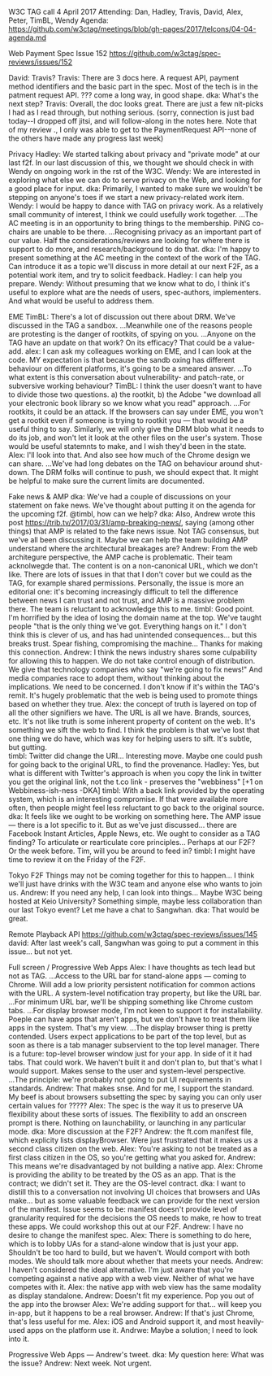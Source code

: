 W3C TAG call 4 April 2017
Attending: Dan, Hadley, Travis, David, Alex, Peter, TimBL, Wendy
Agenda: https://github.com/w3ctag/meetings/blob/gh-pages/2017/telcons/04-04-agenda.md

Web Payment Spec
Issue 152 https://github.com/w3ctag/spec-reviews/issues/152

David: Travis?
Travis: There are 3 docs here. A request API, payment method identifiers and the basic part in the spec.  Most of the tech is in the patment request API. ??? come a long way, in good shape. 
dka: What's the next step? 
Travis: Overall, the doc looks great. There are just a few nit-picks I had as I read through, but nothing serious. 
(sorry, connection is just bad today--I dropped off jitsi, and will follow-along in the notes here. Note that of my review ., I only was able to get to the PaymentRequest API--none of the others have made any progress last week)

Privacy
Hadley: We started talking about privacy and "private mode" at our last f2f.  In our last discussion of this, we thought we should check in with Wendy on ongoing work in the rst of the W3C.
Wendy: We are interested in exploring what else we can do to serve privacy on the Web, and looking for a good place for input. 
dka: Primarily, I wanted to make sure we wouldn't be stepping on anyone's toes if we start a new privacy-related work item.
Wendy: I would be happy to dance with TAG on privacy work. As a relatively small community of interest, I think we could usefully work together.
...The AC meeting is in an opportunity to bring things to the membership. PiNG co-chairs are unable to be there.
...Recognising privacy as an important part of our value. Half the considerations/reviews are looking for where there is support to do more, and research/background to do that.
dka: I'm happy to present something at the AC meeting in the context of the work of the TAG.  Can introduce it as a topic we'll discuss in more detail at our next F2F, as a potential work item, and try to solicit feedback. 
Hadley: I can help you prepare.
Wendy: Without presuming that we know what to do, I think it's useful to explore what are the needs of users, spec-authors, implementers. And what would be useful to address them.

EME
TimBL: There's a lot of discussion out there about DRM. We've discussed in the TAG a sandbox.
...Meanwhile one of the reasons people are protesting is the danger of rootkits, of spying on you.
...Anyone on the TAG have an update on that work?  On its efficacy? That could be a value-add.
alex: I can ask my colleagues working on EME, and I can look at the code.  MY expectation is that because the sandb oxing has different behaviour on different platforms, it's going to be a smeared answer.
...To what extent is this conversation about vulnerability- and patch-rate, or subversive working behaviour?
TimBL: I think the user doesn't want to have to divide those two questions.  a) the rootkit, b) the Adobe "we download all your electronic book library so we know what you read" approach. 
...For rootkits, it could be an attack. If the browsers can say under EME, you won't get a rootkit even if someone is trying to rootkit you — that would be a useful thing to say. Similarly, we will only give the DRM blob what it needs to do its job, and won't let it look at the other files on the user's system. Those would be useful statemnts to make, and I wish they'd been in the state.
Alex: I'll look into that.  And also see how much of the Chrome design we can share.
...We've had long debates on the TAG on behaviour around shut-down. The DRM folks will continue to push, we should expect that. It might be helpful to make sure the current limits are documented.

Fake news & AMP
dka: We've had a couple of discussions on your statement on fake news.  We've thought about putting it on the agenda for the upcoming f2f. @timbl, how can we help? 
dka: Also, Andrew wrote this post https://trib.tv/2017/03/31/amp-breaking-news/, saying (among other things) that AMP is related to the fake news issue.  Not TAG consensus, but we've all been discussing it.  Maybe we can help the team building AMP understand where the architectural breakages are?
Andrew: From the web architegure perspective, the AMP cache is problematic. Their team acknolwegde that.  The content is on a non-canonical URL, which we don't like. There are lots of issues in that that I don't cover but we could as the TAG, for example shared permissions. Personally, the issue is more an editorial one: it's becoming increasingly difficult to tell the difference between news I can trust and not trust, and AMP is a massive problem there. The team is reluctant to acknowledge this to me.
timbl: Good point.  I'm horrified by the idea of losing the domain name at the top.  We've taught people "that is the only thing we've got. Everything hangs on it." I don't think this is clever of us, and has had unintended consequences... but this breaks trust. Spear fishing, compromising the machine...  Thanks for making this connection.
Andrew: I think the news industry shares some culpability for allowing this to happen. We do not take control enough of distribution. We give that technology companies who say "we're going to fix news!" And media companies race to adopt them, without thinking about the implications.  We need to be concerned. I don't know if it's within the TAG's remit.  It's hugely problematic that the web is being used to promote things based on whether they true.
Alex: the concept of truth is layered on top of all the other signifiers we have.  The URL is all we have. Brands, sources, etc. It's not like truth is some inherent property of content on the web. It's something we sift the web to find. I think the problem is that we've lost that one thing we do have, which was key for helping users to sift.  It's subtle, but gutting.  
timbl: Twitter did change the URI... Interesting move.  Maybe one could push for going back to the original URL, to find the provenance. 
Hadley: Yes, but what is different with Twitter's approach is when you copy the link in twitter you get the original link, not the t.co link - preserves the "webbiness" [+1 on Webbiness-ish-ness -DKA]
timbl: With a back link provided by the operating system, which is an interesting compromise.  If that were available more often, then people might feel less reluctant to go back to the original source.
dka: It feels like we ought to be working on something here. The AMP issue — there is a lot specific to it. But as we've just discussed... there are Facebook Instant Articles, Apple News, etc. We ought to consider as a TAG finding? To articulate or rearticulate core principles... Perhaps at our F2F? Or the week before. Tim, will you be around to feed in?
timbl: I might have time to review it on the Friday of the F2F. 

Tokyo F2F
Things may not be coming together for this to happen... I think we'll just have drinks with the W3C team and anyone else who wants to join us.
Andrew: If you need any help, I can look into things...  Maybe W3C being hosted at Keio University?  Something simple, maybe less collaboration than our last Tokyo event? Let me have a chat to Sangwhan.
dka: That would be great. 

Remote Playback API
https://github.com/w3ctag/spec-reviews/issues/145
david: After last week's call, Sangwhan was going to put a comment in this issue... but not yet. 

Full screen / Progressive Web Apps
Alex: I have thoughts as tech lead but not as TAG.
...Access to the URL bar for stand-alone apps — coming to Chrome. Will add a low priority persistent notification for common actions with the URL.  A system-level notification tray property, but like the URL bar.
...For minimum URL bar, we'll be shipping something like Chrome custom tabs. 
...For display browser mode, I'm not keen to support it for installability. Poeple can have apps that aren't apps, but we don't have to treat them like apps in the system. That's my view. 
...The display browser thing is pretty contended. Users expect applications to be part of the top level, but as soon as there is a tab manager subservient to the top level manager. There is a future: top-level browser window just for your app.  In side of it it had tabs. That could work.  We haven't built it and don't plan to, but that's what I would support. Makes sense to the user and system-level perspective. 
...The principle: we're probably not going to put UI requirements in standards.
Andrew: That makes snse. And for me, I support the standard. My beef is about browsers subsetting the spec  by saying you can only user certain values for ?????
Alex: The spec is the way it us to preserve UA flexibility about these sorts of issues.  The flexibility to add an onscreen prompt is there. Nothing on launchability, or launching in any particular mode. 
dka: More discussion at the F2F? 
Andrew: the ft.com manifest file, which explicity lists displayBrowser. Were just frustrated that it makes us a second class citizen on the web.
Alex: You're asking to not be treated as a first class citizen in the OS, so you're getting what you asked for.
Andrew: This means we're disadvantaged by not building a native app.
Alex: Chrome is providing the ability to be treated by the OS as an app.  That is the contract; we didn't set it. They are the OS-level contract. 
dka: I want to distill this to a conversation not involving UI choices that browsers and UAs make... but as some valuable feedback we can provide for the next version of the manifest. Issue seems to be: manifest doesn't provide level of granularity required for the decisions the OS needs to make, re how to treat these apps. We could workshop this out at our F2F.
Andrew: I have no desire to change the manifest spec. 
Alex: There is something to do here, which is to lobby UAs for a stand-alone window that is just your app. Shouldn't be too hard to build, but we haven't. Would comport with both modes. We should talk more about whether that meets your needs.
Andrew: I haven't considered the ideal alternative. I'm just aware that you're competing against a native app with a web view. Neither of what we have competes with it.
Alex: the native app with web view has the same modality as display standalone.
Andrew: Doesn't fit my experience. Pop you out of the app into the browser
Alex: We're adding support for that... will keep you in-app, but it happens to be a real browser. 
Andrew: If that's just Chrome, that's less useful for me.
Alex: iOS and Android support it, and most heavily-used apps on the platform use it.
Andrwe: Maybe a solution; I need to look into it.


Progressive Web Apps — Andrew's tweet.
dka: My question here: What was the issue?
Andrew: Next week. Not urgent. 

